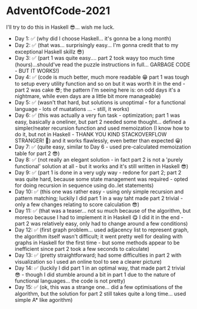 # AdventOfCode-2021

I'll try to do this in Haskell 😎... wish me luck. 

 - Day 1: ✅ (why did I choose Haskell... it's gonna be a long month)
 - Day 2: ✅ (that was... surprisingly easy... I'm gonna credit that to my exceptional Haskell skillz 😎)
 - Day 3: ✅ (part 1 was quite easy.... part 2 took wayy too much time (hours)...should've read the puzzle instructions in full... GARBAGE CODE - BUT IT WORKS!)
- Day 4: ✅ (code is much better, much more readable 😁 part 1 was tough to setup every utility function and so on but it was worth it in the end - part 2 was cake 😎; the pattern I'm seeing here is: on odd days it's a nightmare, while even days are a little bit more manageable)
- Day 5: ✅ (wasn't that hard, but solutions is unoptimal - for a functional language - lots of muatations ... - still, it works)
- Day 6: ✅ (this was actually a very fun task - optimization; part 1 was easy, basically a oneliner, but part 2 needed some thought... defined a simpler/neater recursion function and used memoization (I know how to do it, but not in Haskell - THANK YOU KIND STACKOVERFLOW STRANGER! 🙏) and it works flawlessly, even better than expected 😀)
- Day 7: ✅ (quite easy, similar to Day 6 - used pre-calculated memoization table for part 2 😎)
- Day 8: ✅ (not really an elegant solution - in fact part 2 is not a 'purely functional' solution at all - but it works and it's still written in Haskell 😎)
- Day 9: ✅ (part 1 is done in a very ugly way - redone for part 2; part 2 was quite hard, because some state management was required - opted for doing recursion in sequence using do..let statements)
- Day 10: ✅ (this one was rather easy - using only simple recursion and pattern matching; luckily I did part 1 in a way taht made part 2 trivial - only a few changes relating to score calculation 😎)
- Day 11: ✅ (that was a teaser... not su much because of the algorithm, but moreso because I had to implement it in Haskell 😋 I did it in the end - part 2 was relatively easy, only had to change around a few conditions)
- Day 12: ✅ (first graph problem... used adjacency list to represent graph, the algorithm itself wasn't difficult; it went pretty well for dealing with graphs in Haskell for the first time - but some methods appear to be inefficient since part 2 took a few seconds to calculate)
- Day 13: ✅ (pretty straightforward; had some difficulties in part 2 with visualization so I used an online tool to see a clearer picture)
- Day 14: ✅ (luckily I did part 1 in an optimal way, that made part 2 trivial 😎 - though I did stumble around a bit in part 1 due to the nature of functional languages... the code is not pretty)
- Day 15: ✅ (ok, this was a strange one... did a few optimisations of the algorithm, but the solution for part 2 still takes quite a long time... used simple A* like agorithm)